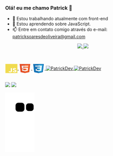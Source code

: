 ### Olá! eu me chamo Patrick 👋


- 🔭 Estou trabalhando atualmente com front-end
- 🌱 Estou aprendendo sobre JavaScript.
- 📫 Entre em contato comigo através do e-mail: patricksoaresdeoliveira@gmail.com

<div align="center">
  <a href="https://github.com/PatrickSoares-Dev">
  <img height="100em" src="https://github-readme-stats.vercel.app/api?username=PatrickSoares-Dev&show_icons=true&theme=dracula&include_all_commits=true&count_private=true"/>
  <img height="100em" src="https://github-readme-stats.vercel.app/api/top-langs/?username=PatrickSoares-Dev&layout=compact&langs_count=7&theme=dracula"/>
</div>
</div>
  
</div>
  
##

<div> 
  
<div style="display: inline_block"><br>
  <img align="center" alt="PatrickDev" height="30" width="40" src="https://raw.githubusercontent.com/devicons/devicon/master/icons/javascript/javascript-plain.svg">
  <img align="center" alt="PatrickDev" height="30" width="40" src="https://raw.githubusercontent.com/devicons/devicon/master/icons/html5/html5-original.svg">
  <img align="center" alt="PatrickDev" height="30" width="40" src="https://raw.githubusercontent.com/devicons/devicon/master/icons/css3/css3-original.svg">
  <img align="center" alt="PatrickDev" height="30" width="40" src="https://cdn.jsdelivr.net/gh/devicons/devicon/icons/bootstrap/bootstrap-original.svg" />
  <img align="center" alt="PatrickDev" height="30" width="40" src="https://cdn.jsdelivr.net/gh/devicons/devicon/icons/jquery/jquery-original.svg" />


</div>
  
</div>
  
##

<div>   
  
<div> 
  <a href = "mailto:contatopatricksoaresdeoliveira@gmail.com"><img src="https://img.shields.io/badge/-Gmail-%23333?style=for-the-badge&logo=gmail&logoColor=white" target="_blank"></a>
  <a href="https://www.linkedin.com/in/patricksoares-dev/" target="_blank"><img src="https://img.shields.io/badge/-LinkedIn-%230077B5?style=for-the-badge&logo=linkedin&logoColor=white" target="_blank"></a> 
  
 
  ![Snake animation](https://github.com/PatrickSoares-dev/PatrickSoares-Dev/blob/output/github-contribution-grid-snake.svg)
 
</div>
